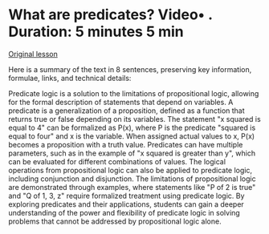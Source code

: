# What are predicates? Video• . Duration: 5 minutes 5 min

[Original lesson](https://www.coursera.org/learn/uol-discrete-mathematics/lecture/1bZKd/what-are-predicates)

Here is a summary of the text in 8 sentences, preserving key information, formulae, links, and technical details:

Predicate logic is a solution to the limitations of propositional logic, allowing for the formal description of statements that depend on variables. A predicate is a generalization of a proposition, defined as a function that returns true or false depending on its variables. The statement "x squared is equal to 4" can be formalized as P(x), where P is the predicate "squared is equal to four" and x is the variable. When assigned actual values to x, P(x) becomes a proposition with a truth value. Predicates can have multiple parameters, such as in the example of "x squared is greater than y", which can be evaluated for different combinations of values. The logical operations from propositional logic can also be applied to predicate logic, including conjunction and disjunction. The limitations of propositional logic are demonstrated through examples, where statements like "P of 2 is true" and "Q of 1, 3, z" require formalized treatment using predicate logic. By exploring predicates and their applications, students can gain a deeper understanding of the power and flexibility of predicate logic in solving problems that cannot be addressed by propositional logic alone.

